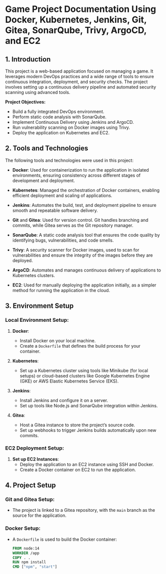 # **Game Project Documentation Using Docker, Kubernetes, Jenkins, Git, Gitea, SonarQube, Trivy, ArgoCD, and EC2**

## 1. **Introduction**

This project is a web-based application focused on managing a game. It leverages modern DevOps practices and a wide range of tools to ensure continuous integration, deployment, and security checks. The project involves setting up a continuous delivery pipeline and automated security scanning using advanced tools.

**Project Objectives:**
- Build a fully integrated DevOps environment.
- Perform static code analysis with SonarQube.
- Implement Continuous Delivery using Jenkins and ArgoCD.
- Run vulnerability scanning on Docker images using Trivy.
- Deploy the application on Kubernetes and EC2.

## 2. **Tools and Technologies**

The following tools and technologies were used in this project:

- **Docker**: Used for containerization to run the application in isolated environments, ensuring consistency across different stages of development and deployment.
  
- **Kubernetes**: Managed the orchestration of Docker containers, enabling efficient deployment and scaling of applications.
  
- **Jenkins**: Automates the build, test, and deployment pipeline to ensure smooth and repeatable software delivery.
  
- **Git** and **Gitea**: Used for version control. Git handles branching and commits, while Gitea serves as the Git repository manager.
  
- **SonarQube**: A static code analysis tool that ensures the code quality by identifying bugs, vulnerabilities, and code smells.
  
- **Trivy**: A security scanner for Docker images, used to scan for vulnerabilities and ensure the integrity of the images before they are deployed.
  
- **ArgoCD**: Automates and manages continuous delivery of applications to Kubernetes clusters.
  
- **EC2**: Used for manually deploying the application initially, as a simpler method for running the application in the cloud.

## 3. **Environment Setup**

### **Local Environment Setup:**

1. **Docker**:
   - Install Docker on your local machine.
   - Create a `Dockerfile` that defines the build process for your container.

2. **Kubernetes**:
   - Set up a Kubernetes cluster using tools like Minikube (for local setups) or cloud-based clusters like Google Kubernetes Engine (GKE) or AWS Elastic Kubernetes Service (EKS).

3. **Jenkins**:
   - Install Jenkins and configure it on a server.
   - Set up tools like Node.js and SonarQube integration within Jenkins.

4. **Gitea**:
   - Host a Gitea instance to store the project’s source code.
   - Set up webhooks to trigger Jenkins builds automatically upon new commits.

### **EC2 Deployment Setup:**

1. **Set up EC2 Instances**:
   - Deploy the application to an EC2 instance using SSH and Docker.
   - Create a Docker container on EC2 to run the application.

## 4. **Project Setup**

### **Git and Gitea Setup:**
- The project is linked to a Gitea repository, with the `main` branch as the source for the application.

### **Docker Setup:**
- A `Dockerfile` is used to build the Docker container:
  ```Dockerfile
  FROM node:14
  WORKDIR /app
  COPY . .
  RUN npm install
  CMD ["npm", "start"]
